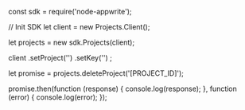 const sdk = require('node-appwrite');

// Init SDK
let client = new Projects.Client();

let projects = new sdk.Projects(client);

client
    .setProject('')
    .setKey('')
;

let promise = projects.deleteProject('[PROJECT_ID]');

promise.then(function (response) {
    console.log(response);
}, function (error) {
    console.log(error);
});